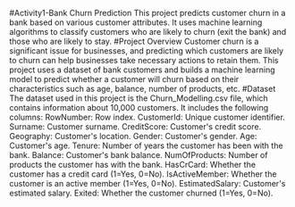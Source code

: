 #Activity1-Bank Churn Prediction
This project predicts customer churn in a bank based on various customer attributes. It uses machine learning algorithms to classify customers who are likely to churn (exit the bank) and those who are likely to stay.
#Project Overview
Customer churn is a significant issue for businesses, and predicting which customers are likely to churn can help businesses take necessary actions to retain them. This project uses a dataset of bank customers and builds a machine learning model to predict whether a customer will churn based on their characteristics such as age, balance, number of products, etc.
#Dataset
The dataset used in this project is the Churn_Modelling.csv file, which contains information about 10,000 customers. 
It includes the following columns:
RowNumber: Row index.
CustomerId: Unique customer identifier.
Surname: Customer surname.
CreditScore: Customer's credit score.
Geography: Customer's location.
Gender: Customer's gender.
Age: Customer's age.
Tenure: Number of years the customer has been with the bank.
Balance: Customer's bank balance.
NumOfProducts: Number of products the customer has with the bank.
HasCrCard: Whether the customer has a credit card (1=Yes, 0=No).
IsActiveMember: Whether the customer is an active member (1=Yes, 0=No).
EstimatedSalary: Customer's estimated salary.
Exited: Whether the customer churned (1=Yes, 0=No).
